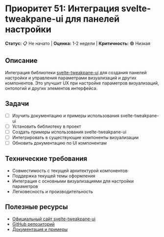 # Приоритет 51: Интеграция svelte-tweakpane-ui для панелей настройки

**Статус:** 📋 Не начато | **Оценка:** 1-2 недели | **Критичность:** 🟢 Низкая

## Описание
Интеграция библиотеки [svelte-tweakpane-ui](https://kitschpatrol.com/svelte-tweakpane-ui) для создания панелей настройки и управления параметрами визуализаций и других компонентов. Это улучшит UX при настройке параметров визуализаций, онтологий и других элементов интерфейса.

## Задачи
- [ ] Изучить документацию и примеры использования svelte-tweakpane-ui
- [ ] Установить библиотеку в проект
- [ ] Создать примеры использования svelte-tweakpane-ui
- [ ] Интегрировать в существующие компоненты визуализации
- [ ] Обновить документацию по UI компонентам

## Технические требования
- Совместимость с текущей архитектурой компонентов
- Поддержка текущей темы оформления
- Интеграция с основными визуализациями для настройки параметров
- Легковесность и производительность

## Полезные ресурсы
- [Официальный сайт svelte-tweakpane-ui](https://kitschpatrol.com/svelte-tweakpane-ui)
- [GitHub репозиторий](https://kitschpatrol.com/svelte-tweakpane-ui)
- [Документация и примеры](https://kitschpatrol.com/svelte-tweakpane-ui)